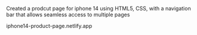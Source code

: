  Created a prodcut page for iphone 14 using HTML5, CSS, with a navigation bar that allows seamless access to multiple pages
 
 iphone14-product-page.netlify.app
